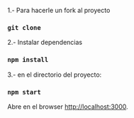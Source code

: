 1.- Para hacerle un fork al proyecto

### `git clone`

2.- Instalar dependencias

### `npm install`

3.- en el directorio del proyecto:

### `npm start`

Abre en el browser [http://localhost:3000](http://localhost:3000).
